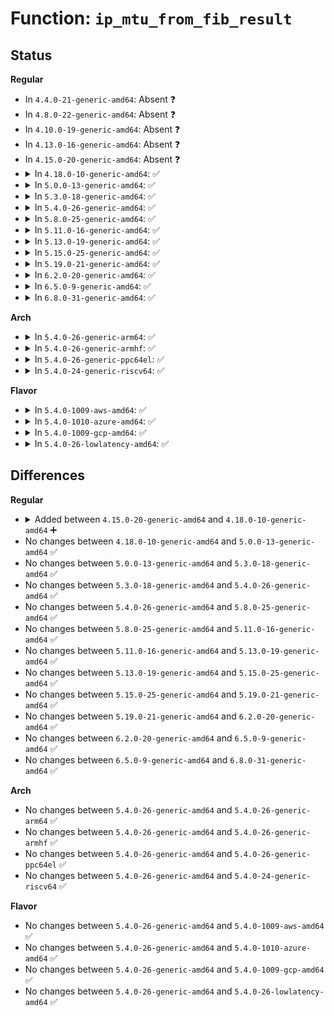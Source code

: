 # Function: <code>ip_mtu_from_fib_result</code>

## Status
<b>Regular</b>
<ul>
<li>
In <code>4.4.0-21-generic-amd64</code>: Absent ❓
</li>
<li>
In <code>4.8.0-22-generic-amd64</code>: Absent ❓
</li>
<li>
In <code>4.10.0-19-generic-amd64</code>: Absent ❓
</li>
<li>
In <code>4.13.0-16-generic-amd64</code>: Absent ❓
</li>
<li>
In <code>4.15.0-20-generic-amd64</code>: Absent ❓
</li>
<li>
<details>
<summary>In <code>4.18.0-10-generic-amd64</code>: ✅</summary>

```c
u32 ip_mtu_from_fib_result(struct fib_result * res, __be32 daddr)
```

```json
{
  "name": "ip_mtu_from_fib_result",
  "collision_type": "Unique Global",
  "inline_type": "No",
  "funcs": [
    {
      "addr": 18446744071588167984,
      "name": "ip_mtu_from_fib_result",
      "external": true,
      "loc": "net/ipv4/route.c:1350",
      "file": "net/ipv4/route.c",
      "inline": "seen, unknown",
      "caller_inline": [],
      "caller_func": [
        "net/core/filter.c:bpf_ipv4_fib_lookup"
      ]
    }
  ],
  "symbols": [
    {
      "addr": 18446744071588167984,
      "name": "ip_mtu_from_fib_result",
      "section": ".text",
      "bind": "STB_GLOBAL",
      "size": 196
    }
  ]
}
```
</details>
</li>
<li>
<details>
<summary>In <code>5.0.0-13-generic-amd64</code>: ✅</summary>

```c
u32 ip_mtu_from_fib_result(struct fib_result * res, __be32 daddr)
```

```json
{
  "name": "ip_mtu_from_fib_result",
  "collision_type": "Unique Global",
  "inline_type": "No",
  "funcs": [
    {
      "addr": 18446744071588352064,
      "name": "ip_mtu_from_fib_result",
      "external": true,
      "loc": "net/ipv4/route.c:1353",
      "file": "net/ipv4/route.c",
      "inline": "seen, unknown",
      "caller_inline": [],
      "caller_func": [
        "net/core/filter.c:bpf_ipv4_fib_lookup"
      ]
    }
  ],
  "symbols": [
    {
      "addr": 18446744071588352064,
      "name": "ip_mtu_from_fib_result",
      "section": ".text",
      "bind": "STB_GLOBAL",
      "size": 196
    }
  ]
}
```
</details>
</li>
<li>
<details>
<summary>In <code>5.3.0-18-generic-amd64</code>: ✅</summary>

```c
u32 ip_mtu_from_fib_result(struct fib_result * res, __be32 daddr)
```

```json
{
  "name": "ip_mtu_from_fib_result",
  "collision_type": "Unique Global",
  "inline_type": "No",
  "funcs": [
    {
      "addr": 18446744071588755200,
      "name": "ip_mtu_from_fib_result",
      "external": true,
      "loc": "net/ipv4/route.c:1391",
      "file": "net/ipv4/route.c",
      "inline": "seen, unknown",
      "caller_inline": [],
      "caller_func": [
        "net/core/filter.c:bpf_ipv4_fib_lookup"
      ]
    }
  ],
  "symbols": [
    {
      "addr": 18446744071588755200,
      "name": "ip_mtu_from_fib_result",
      "section": ".text",
      "bind": "STB_GLOBAL",
      "size": 156
    }
  ]
}
```
</details>
</li>
<li>
<details>
<summary>In <code>5.4.0-26-generic-amd64</code>: ✅</summary>

```c
u32 ip_mtu_from_fib_result(struct fib_result * res, __be32 daddr)
```

```json
{
  "name": "ip_mtu_from_fib_result",
  "collision_type": "Unique Global",
  "inline_type": "No",
  "funcs": [
    {
      "addr": 18446744071588978816,
      "name": "ip_mtu_from_fib_result",
      "external": true,
      "loc": "net/ipv4/route.c:1393",
      "file": "net/ipv4/route.c",
      "inline": "seen, unknown",
      "caller_inline": [],
      "caller_func": [
        "net/core/filter.c:bpf_ipv4_fib_lookup"
      ]
    }
  ],
  "symbols": [
    {
      "addr": 18446744071588978816,
      "name": "ip_mtu_from_fib_result",
      "section": ".text",
      "bind": "STB_GLOBAL",
      "size": 156
    }
  ]
}
```
</details>
</li>
<li>
<details>
<summary>In <code>5.8.0-25-generic-amd64</code>: ✅</summary>

```c
u32 ip_mtu_from_fib_result(struct fib_result * res, __be32 daddr)
```

```json
{
  "name": "ip_mtu_from_fib_result",
  "collision_type": "Unique Global",
  "inline_type": "No",
  "funcs": [
    {
      "addr": 18446744071589939056,
      "name": "ip_mtu_from_fib_result",
      "external": true,
      "loc": "net/ipv4/route.c:1397",
      "file": "net/ipv4/route.c",
      "inline": "seen, unknown",
      "caller_inline": [],
      "caller_func": [
        "net/core/filter.c:bpf_ipv4_fib_lookup"
      ]
    }
  ],
  "symbols": [
    {
      "addr": 18446744071589939056,
      "name": "ip_mtu_from_fib_result",
      "section": ".text",
      "bind": "STB_GLOBAL",
      "size": 156
    }
  ]
}
```
</details>
</li>
<li>
<details>
<summary>In <code>5.11.0-16-generic-amd64</code>: ✅</summary>

```c
u32 ip_mtu_from_fib_result(struct fib_result * res, __be32 daddr)
```

```json
{
  "name": "ip_mtu_from_fib_result",
  "collision_type": "Unique Global",
  "inline_type": "No",
  "funcs": [
    {
      "addr": 18446744071589980000,
      "name": "ip_mtu_from_fib_result",
      "external": true,
      "loc": "net/ipv4/route.c:1403",
      "file": "net/ipv4/route.c",
      "inline": "seen, unknown",
      "caller_inline": [],
      "caller_func": [
        "net/core/filter.c:bpf_ipv4_fib_lookup"
      ]
    }
  ],
  "symbols": [
    {
      "addr": 18446744071589980000,
      "name": "ip_mtu_from_fib_result",
      "section": ".text",
      "bind": "STB_GLOBAL",
      "size": 175
    }
  ]
}
```
</details>
</li>
<li>
<details>
<summary>In <code>5.13.0-19-generic-amd64</code>: ✅</summary>

```c
u32 ip_mtu_from_fib_result(struct fib_result * res, __be32 daddr)
```

```json
{
  "name": "ip_mtu_from_fib_result",
  "collision_type": "Unique Global",
  "inline_type": "No",
  "funcs": [
    {
      "addr": 18446744071589893840,
      "name": "ip_mtu_from_fib_result",
      "external": true,
      "loc": "net/ipv4/route.c:1391",
      "file": "net/ipv4/route.c",
      "inline": "seen, unknown",
      "caller_inline": [],
      "caller_func": [
        "net/core/filter.c:bpf_ipv4_fib_lookup"
      ]
    }
  ],
  "symbols": [
    {
      "addr": 18446744071589893840,
      "name": "ip_mtu_from_fib_result",
      "section": ".text",
      "bind": "STB_GLOBAL",
      "size": 149
    }
  ]
}
```
</details>
</li>
<li>
<details>
<summary>In <code>5.15.0-25-generic-amd64</code>: ✅</summary>

```c
u32 ip_mtu_from_fib_result(struct fib_result * res, __be32 daddr)
```

```json
{
  "name": "ip_mtu_from_fib_result",
  "collision_type": "Unique Global",
  "inline_type": "No",
  "funcs": [
    {
      "addr": 18446744071590658592,
      "name": "ip_mtu_from_fib_result",
      "external": true,
      "loc": "net/ipv4/route.c:1387",
      "file": "net/ipv4/route.c",
      "inline": "seen, unknown",
      "caller_inline": [],
      "caller_func": [
        "net/core/filter.c:bpf_ipv4_fib_lookup"
      ]
    }
  ],
  "symbols": [
    {
      "addr": 18446744071590658592,
      "name": "ip_mtu_from_fib_result",
      "section": ".text",
      "bind": "STB_GLOBAL",
      "size": 149
    }
  ]
}
```
</details>
</li>
<li>
<details>
<summary>In <code>5.19.0-21-generic-amd64</code>: ✅</summary>

```c
u32 ip_mtu_from_fib_result(struct fib_result * res, __be32 daddr)
```

```json
{
  "name": "ip_mtu_from_fib_result",
  "collision_type": "Unique Global",
  "inline_type": "No",
  "funcs": [
    {
      "addr": 18446744071592283552,
      "name": "ip_mtu_from_fib_result",
      "external": true,
      "loc": "net/ipv4/route.c:1394",
      "file": "net/ipv4/route.c",
      "inline": "seen, unknown",
      "caller_inline": [],
      "caller_func": [
        "net/core/filter.c:bpf_ipv4_fib_lookup"
      ]
    }
  ],
  "symbols": [
    {
      "addr": 18446744071592283552,
      "name": "ip_mtu_from_fib_result",
      "section": ".text",
      "bind": "STB_GLOBAL",
      "size": 195
    }
  ]
}
```
</details>
</li>
<li>
<details>
<summary>In <code>6.2.0-20-generic-amd64</code>: ✅</summary>

```c
u32 ip_mtu_from_fib_result(struct fib_result * res, __be32 daddr)
```

```json
{
  "name": "ip_mtu_from_fib_result",
  "collision_type": "Unique Global",
  "inline_type": "No",
  "funcs": [
    {
      "addr": 18446744071594119136,
      "name": "ip_mtu_from_fib_result",
      "external": true,
      "loc": "net/ipv4/route.c:1394",
      "file": "net/ipv4/route.c",
      "inline": "seen, unknown",
      "caller_inline": [],
      "caller_func": [
        "net/core/filter.c:bpf_ipv4_fib_lookup"
      ]
    }
  ],
  "symbols": [
    {
      "addr": 18446744071594119136,
      "name": "ip_mtu_from_fib_result",
      "section": ".text",
      "bind": "STB_GLOBAL",
      "size": 195
    }
  ]
}
```
</details>
</li>
<li>
<details>
<summary>In <code>6.5.0-9-generic-amd64</code>: ✅</summary>

```c
u32 ip_mtu_from_fib_result(struct fib_result * res, __be32 daddr)
```

```json
{
  "name": "ip_mtu_from_fib_result",
  "collision_type": "Unique Global",
  "inline_type": "No",
  "funcs": [
    {
      "addr": 18446744071594506128,
      "name": "ip_mtu_from_fib_result",
      "external": true,
      "loc": "net/ipv4/route.c:1394",
      "file": "net/ipv4/route.c",
      "inline": "seen, unknown",
      "caller_inline": [],
      "caller_func": [
        "net/core/filter.c:bpf_ipv4_fib_lookup"
      ]
    }
  ],
  "symbols": [
    {
      "addr": 18446744071594506128,
      "name": "ip_mtu_from_fib_result",
      "section": ".text",
      "bind": "STB_GLOBAL",
      "size": 195
    }
  ]
}
```
</details>
</li>
<li>
<details>
<summary>In <code>6.8.0-31-generic-amd64</code>: ✅</summary>

```c
u32 ip_mtu_from_fib_result(struct fib_result * res, __be32 daddr)
```

```json
{
  "name": "ip_mtu_from_fib_result",
  "collision_type": "Unique Global",
  "inline_type": "No",
  "funcs": [
    {
      "addr": 18446744071595309296,
      "name": "ip_mtu_from_fib_result",
      "external": true,
      "loc": "net/ipv4/route.c:1396",
      "file": "net/ipv4/route.c",
      "inline": "seen, unknown",
      "caller_inline": [],
      "caller_func": [
        "net/core/filter.c:bpf_ipv4_fib_lookup"
      ]
    }
  ],
  "symbols": [
    {
      "addr": 18446744071595309296,
      "name": "ip_mtu_from_fib_result",
      "section": ".text",
      "bind": "STB_GLOBAL",
      "size": 192
    }
  ]
}
```
</details>
</li>
</ul>
<b>Arch</b>
<ul>
<li>
<details>
<summary>In <code>5.4.0-26-generic-arm64</code>: ✅</summary>

```c
u32 ip_mtu_from_fib_result(struct fib_result * res, __be32 daddr)
```

```json
{
  "name": "ip_mtu_from_fib_result",
  "collision_type": "Unique Global",
  "inline_type": "No",
  "funcs": [
    {
      "addr": 18446603336502583712,
      "name": "ip_mtu_from_fib_result",
      "external": true,
      "loc": "net/ipv4/route.c:1393",
      "file": "net/ipv4/route.c",
      "inline": "seen, unknown",
      "caller_inline": [],
      "caller_func": [
        "net/core/filter.c:bpf_ipv4_fib_lookup"
      ]
    }
  ],
  "symbols": [
    {
      "addr": 18446603336502583712,
      "name": "ip_mtu_from_fib_result",
      "section": ".text",
      "bind": "STB_GLOBAL",
      "size": 188
    }
  ]
}
```
</details>
</li>
<li>
<details>
<summary>In <code>5.4.0-26-generic-armhf</code>: ✅</summary>

```c
u32 ip_mtu_from_fib_result(struct fib_result * res, __be32 daddr)
```

```json
{
  "name": "ip_mtu_from_fib_result",
  "collision_type": "Unique Global",
  "inline_type": "No",
  "funcs": [
    {
      "addr": 3235289104,
      "name": "ip_mtu_from_fib_result",
      "external": true,
      "loc": "net/ipv4/route.c:1393",
      "file": "net/ipv4/route.c",
      "inline": "seen, unknown",
      "caller_inline": [],
      "caller_func": [
        "net/core/filter.c:bpf_ipv4_fib_lookup"
      ]
    }
  ],
  "symbols": [
    {
      "addr": 3235289104,
      "name": "ip_mtu_from_fib_result",
      "section": ".text",
      "bind": "STB_GLOBAL",
      "size": 204
    }
  ]
}
```
</details>
</li>
<li>
<details>
<summary>In <code>5.4.0-26-generic-ppc64el</code>: ✅</summary>

```c
u32 ip_mtu_from_fib_result(struct fib_result * res, __be32 daddr)
```

```json
{
  "name": "ip_mtu_from_fib_result",
  "collision_type": "Unique Global",
  "inline_type": "No",
  "funcs": [
    {
      "addr": 13835058055296171088,
      "name": "ip_mtu_from_fib_result",
      "external": true,
      "loc": "net/ipv4/route.c:1393",
      "file": "net/ipv4/route.c",
      "inline": "seen, unknown",
      "caller_inline": [],
      "caller_func": [
        "net/core/filter.c:bpf_ipv4_fib_lookup"
      ]
    }
  ],
  "symbols": [
    {
      "addr": 13835058055296171088,
      "name": "ip_mtu_from_fib_result",
      "section": ".text",
      "bind": "STB_GLOBAL",
      "size": 296
    }
  ]
}
```
</details>
</li>
<li>
<details>
<summary>In <code>5.4.0-24-generic-riscv64</code>: ✅</summary>

```c
u32 ip_mtu_from_fib_result(struct fib_result * res, __be32 daddr)
```

```json
{
  "name": "ip_mtu_from_fib_result",
  "collision_type": "Unique Global",
  "inline_type": "No",
  "funcs": [
    {
      "addr": 18446743936278738856,
      "name": "ip_mtu_from_fib_result",
      "external": true,
      "loc": "net/ipv4/route.c:1393",
      "file": "net/ipv4/route.c",
      "inline": "seen, unknown",
      "caller_inline": [],
      "caller_func": [
        "net/core/filter.c:bpf_ipv4_fib_lookup"
      ]
    }
  ],
  "symbols": [
    {
      "addr": 18446743936278738856,
      "name": "ip_mtu_from_fib_result",
      "section": ".text",
      "bind": "STB_GLOBAL",
      "size": 194
    }
  ]
}
```
</details>
</li>
</ul>
<b>Flavor</b>
<ul>
<li>
<details>
<summary>In <code>5.4.0-1009-aws-amd64</code>: ✅</summary>

```c
u32 ip_mtu_from_fib_result(struct fib_result * res, __be32 daddr)
```

```json
{
  "name": "ip_mtu_from_fib_result",
  "collision_type": "Unique Global",
  "inline_type": "No",
  "funcs": [
    {
      "addr": 18446744071588585200,
      "name": "ip_mtu_from_fib_result",
      "external": true,
      "loc": "net/ipv4/route.c:1393",
      "file": "net/ipv4/route.c",
      "inline": "seen, unknown",
      "caller_inline": [],
      "caller_func": [
        "net/core/filter.c:bpf_ipv4_fib_lookup"
      ]
    }
  ],
  "symbols": [
    {
      "addr": 18446744071588585200,
      "name": "ip_mtu_from_fib_result",
      "section": ".text",
      "bind": "STB_GLOBAL",
      "size": 156
    }
  ]
}
```
</details>
</li>
<li>
<details>
<summary>In <code>5.4.0-1010-azure-amd64</code>: ✅</summary>

```c
u32 ip_mtu_from_fib_result(struct fib_result * res, __be32 daddr)
```

```json
{
  "name": "ip_mtu_from_fib_result",
  "collision_type": "Unique Global",
  "inline_type": "No",
  "funcs": [
    {
      "addr": 18446744071588297184,
      "name": "ip_mtu_from_fib_result",
      "external": true,
      "loc": "net/ipv4/route.c:1393",
      "file": "net/ipv4/route.c",
      "inline": "seen, unknown",
      "caller_inline": [],
      "caller_func": [
        "net/core/filter.c:bpf_ipv4_fib_lookup"
      ]
    }
  ],
  "symbols": [
    {
      "addr": 18446744071588297184,
      "name": "ip_mtu_from_fib_result",
      "section": ".text",
      "bind": "STB_GLOBAL",
      "size": 156
    }
  ]
}
```
</details>
</li>
<li>
<details>
<summary>In <code>5.4.0-1009-gcp-amd64</code>: ✅</summary>

```c
u32 ip_mtu_from_fib_result(struct fib_result * res, __be32 daddr)
```

```json
{
  "name": "ip_mtu_from_fib_result",
  "collision_type": "Unique Global",
  "inline_type": "No",
  "funcs": [
    {
      "addr": 18446744071589021376,
      "name": "ip_mtu_from_fib_result",
      "external": true,
      "loc": "net/ipv4/route.c:1393",
      "file": "net/ipv4/route.c",
      "inline": "seen, unknown",
      "caller_inline": [],
      "caller_func": [
        "net/core/filter.c:bpf_ipv4_fib_lookup"
      ]
    }
  ],
  "symbols": [
    {
      "addr": 18446744071589021376,
      "name": "ip_mtu_from_fib_result",
      "section": ".text",
      "bind": "STB_GLOBAL",
      "size": 156
    }
  ]
}
```
</details>
</li>
<li>
<details>
<summary>In <code>5.4.0-26-lowlatency-amd64</code>: ✅</summary>

```c
u32 ip_mtu_from_fib_result(struct fib_result * res, __be32 daddr)
```

```json
{
  "name": "ip_mtu_from_fib_result",
  "collision_type": "Unique Global",
  "inline_type": "No",
  "funcs": [
    {
      "addr": 18446744071589060096,
      "name": "ip_mtu_from_fib_result",
      "external": true,
      "loc": "net/ipv4/route.c:1393",
      "file": "net/ipv4/route.c",
      "inline": "seen, unknown",
      "caller_inline": [],
      "caller_func": [
        "net/core/filter.c:bpf_ipv4_fib_lookup"
      ]
    }
  ],
  "symbols": [
    {
      "addr": 18446744071589060096,
      "name": "ip_mtu_from_fib_result",
      "section": ".text",
      "bind": "STB_GLOBAL",
      "size": 156
    }
  ]
}
```
</details>
</li>
</ul>

## Differences
<b>Regular</b>
<ul>
<li>
<details>
<summary>Added between <code>4.15.0-20-generic-amd64</code> and <code>4.18.0-10-generic-amd64</code> ➕</summary>

```c
u32 ip_mtu_from_fib_result(struct fib_result * res, __be32 daddr)
```
</details>
</li>
<li>
No changes between <code>4.18.0-10-generic-amd64</code> and <code>5.0.0-13-generic-amd64</code> ✅
</li>
<li>
No changes between <code>5.0.0-13-generic-amd64</code> and <code>5.3.0-18-generic-amd64</code> ✅
</li>
<li>
No changes between <code>5.3.0-18-generic-amd64</code> and <code>5.4.0-26-generic-amd64</code> ✅
</li>
<li>
No changes between <code>5.4.0-26-generic-amd64</code> and <code>5.8.0-25-generic-amd64</code> ✅
</li>
<li>
No changes between <code>5.8.0-25-generic-amd64</code> and <code>5.11.0-16-generic-amd64</code> ✅
</li>
<li>
No changes between <code>5.11.0-16-generic-amd64</code> and <code>5.13.0-19-generic-amd64</code> ✅
</li>
<li>
No changes between <code>5.13.0-19-generic-amd64</code> and <code>5.15.0-25-generic-amd64</code> ✅
</li>
<li>
No changes between <code>5.15.0-25-generic-amd64</code> and <code>5.19.0-21-generic-amd64</code> ✅
</li>
<li>
No changes between <code>5.19.0-21-generic-amd64</code> and <code>6.2.0-20-generic-amd64</code> ✅
</li>
<li>
No changes between <code>6.2.0-20-generic-amd64</code> and <code>6.5.0-9-generic-amd64</code> ✅
</li>
<li>
No changes between <code>6.5.0-9-generic-amd64</code> and <code>6.8.0-31-generic-amd64</code> ✅
</li>
</ul>
<b>Arch</b>
<ul>
<li>
No changes between <code>5.4.0-26-generic-amd64</code> and <code>5.4.0-26-generic-arm64</code> ✅
</li>
<li>
No changes between <code>5.4.0-26-generic-amd64</code> and <code>5.4.0-26-generic-armhf</code> ✅
</li>
<li>
No changes between <code>5.4.0-26-generic-amd64</code> and <code>5.4.0-26-generic-ppc64el</code> ✅
</li>
<li>
No changes between <code>5.4.0-26-generic-amd64</code> and <code>5.4.0-24-generic-riscv64</code> ✅
</li>
</ul>
<b>Flavor</b>
<ul>
<li>
No changes between <code>5.4.0-26-generic-amd64</code> and <code>5.4.0-1009-aws-amd64</code> ✅
</li>
<li>
No changes between <code>5.4.0-26-generic-amd64</code> and <code>5.4.0-1010-azure-amd64</code> ✅
</li>
<li>
No changes between <code>5.4.0-26-generic-amd64</code> and <code>5.4.0-1009-gcp-amd64</code> ✅
</li>
<li>
No changes between <code>5.4.0-26-generic-amd64</code> and <code>5.4.0-26-lowlatency-amd64</code> ✅
</li>
</ul>
